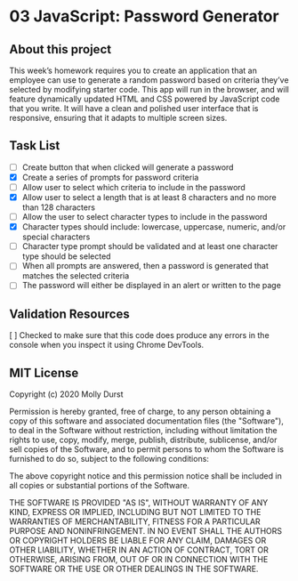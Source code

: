 # 03 JavaScript: Password Generator

## About this project

This week’s homework requires you to create an application that an employee can use to generate a random password based on criteria they’ve selected by modifying starter code. This app will run in the browser, and will feature dynamically updated HTML and CSS powered by JavaScript code that you write. It will have a clean and polished user interface that is responsive, ensuring that it adapts to multiple screen sizes.

## Task List
- [ ] Create button that when clicked will generate a password
- [X] Create a series of prompts for password criteria
- [ ] Allow user to select which criteria to include in the password
- [X] Allow user to select a length that is at least 8 characters and no more than 128 characters
- [ ] Allow the user to select character types to include in the password
- [X] Character types should include: lowercase, uppercase, numeric, and/or special characters
- [ ] Character type prompt should be validated and at least one character type should be selected
- [ ] When all prompts are answered, then a password is generated that matches the selected criteria
- [ ] The password will either be displayed in an alert or written to the page 

## Validation Resources
[ ] Checked to make sure that this code does produce any errors in the console when you inspect it using Chrome DevTools.

## MIT License

Copyright (c) 2020 Molly Durst

Permission is hereby granted, free of charge, to any person obtaining a copy
of this software and associated documentation files (the "Software"), to deal
in the Software without restriction, including without limitation the rights
to use, copy, modify, merge, publish, distribute, sublicense, and/or sell
copies of the Software, and to permit persons to whom the Software is
furnished to do so, subject to the following conditions:

The above copyright notice and this permission notice shall be included in all
copies or substantial portions of the Software.

THE SOFTWARE IS PROVIDED "AS IS", WITHOUT WARRANTY OF ANY KIND, EXPRESS OR
IMPLIED, INCLUDING BUT NOT LIMITED TO THE WARRANTIES OF MERCHANTABILITY,
FITNESS FOR A PARTICULAR PURPOSE AND NONINFRINGEMENT. IN NO EVENT SHALL THE
AUTHORS OR COPYRIGHT HOLDERS BE LIABLE FOR ANY CLAIM, DAMAGES OR OTHER
LIABILITY, WHETHER IN AN ACTION OF CONTRACT, TORT OR OTHERWISE, ARISING FROM,
OUT OF OR IN CONNECTION WITH THE SOFTWARE OR THE USE OR OTHER DEALINGS IN THE
SOFTWARE.




